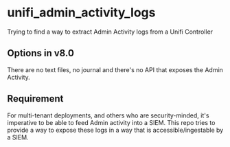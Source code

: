 # unifi_admin_activity_logs
Trying to find a way to extract Admin Activity logs from a Unifi Controller

## Options in v8.0

There are no text files, no journal and there's no API that exposes the Admin Activity.

## Requirement

For multi-tenant deployments, and others who are security-minded, it's imperative to be able to feed Admin activity into a SIEM. This repo tries to provide a way to expose these logs in a way that is accessible/ingestable by a SIEM.

